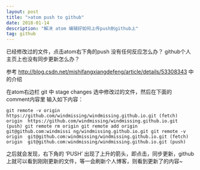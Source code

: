 ```yaml
---
layout: post
title: ">atom push to github"
date: 2018-01-14
description: "解决 atom 编辑好如何上传push到github上"
tag: github
---
```


已经修改过的文件，点击atom右下角的push 没有任何反应怎么办？ github个人主页上也没有同步更新怎么办？

参考 http://blog.csdn.net/mishifangxiangdefeng/article/details/53308343 中的介绍

在atom右边栏 git 中 stage changes 选中修改过的文件，然后在下面的 comment内容里 输入如下内容：

`git remote -v
origin  https://github.com/windmissing/windmissing.github.io.git (fetch)
origin  https://github.com/windmissing/windmissing.github.io.git (push)
git remote rm origin
git remote add origin git@github.com:windmissi
ng/windmissing.github.io.git
git remote -v
origin  git@github.com:windmissing/windmissing.github.io.git (fetch)
origin  git@github.com:windmissing/windmissing.github.io.git (push)
`


之后就会发现，右下角的 ‘PUSH’ 出现了上升的箭头，即点击，同步更新，github上就可以看到刚刚更新的文件，等一会刷新个人博客，则看到更新了的内容~

